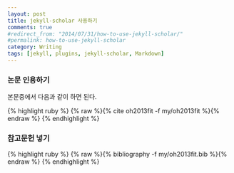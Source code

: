 ```yaml
---
layout: post
title: jekyll-scholar 사용하기
comments: true
#redirect_from: "2014/07/31/how-to-use-jekyll-scholar/"
#permalink: how-to-use-jekyll-scholar
category: Writing
tags: [jekyll, plugins, jekyll-scholar, Markdown]
---
```


### 논문 인용하기

본문중에서 다음과 같이 하면 된다.

{% highlight ruby %}
{% raw %}{% cite oh2013fit -f my/oh2013fit %}{% endraw %}
{% endhighlight %}


### 참고문헌 넣기

{% highlight ruby %}
{% raw %}{% bibliography -f my/oh2013fit.bib %}{% endraw %}
{% endhighlight %}

